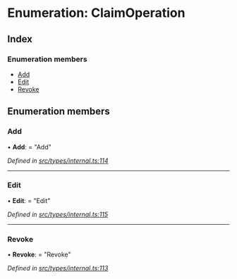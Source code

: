 # Enumeration: ClaimOperation

## Index

### Enumeration members

* [Add](types.claimoperation.md#add)
* [Edit](types.claimoperation.md#edit)
* [Revoke](types.claimoperation.md#revoke)

## Enumeration members

###  Add

• **Add**: = "Add"

*Defined in [src/types/internal.ts:114](https://github.com/PolymathNetwork/polymesh-sdk/blob/d7c2770/src/types/internal.ts#L114)*

___

###  Edit

• **Edit**: = "Edit"

*Defined in [src/types/internal.ts:115](https://github.com/PolymathNetwork/polymesh-sdk/blob/d7c2770/src/types/internal.ts#L115)*

___

###  Revoke

• **Revoke**: = "Revoke"

*Defined in [src/types/internal.ts:113](https://github.com/PolymathNetwork/polymesh-sdk/blob/d7c2770/src/types/internal.ts#L113)*

